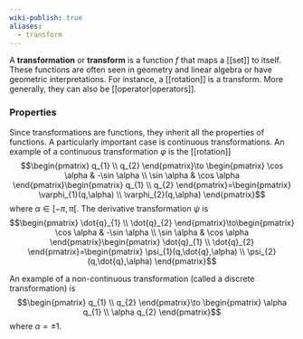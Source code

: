 ```yaml
---
wiki-publish: true
aliases:
  - transform
---
```

A **transformation** or **transform** is a function $f$ that maps a [[set]] to itself. These functions are often seen in geometry and linear algebra or have geometric interpretations. For instance, a [[rotation]] is a transform. More generally, they can also be [[operator|operators]].
### Properties
Since transformations are functions, they inherit all the properties of functions. A particularly important case is continuous transformations. An example of a continuous transformation $\varphi$ is the [[rotation]]
$$\begin{pmatrix}
q_{1} \\
q_{2}
\end{pmatrix}\to \begin{pmatrix}
\cos \alpha & -\sin \alpha \\
\sin \alpha & \cos \alpha
\end{pmatrix}\begin{pmatrix}
q_{1} \\
q_{2}
\end{pmatrix}=\begin{pmatrix}
\varphi_{1}(q,\alpha) \\
\varphi_{2}(q,\alpha)
\end{pmatrix}$$
where $\alpha \in[-\pi,\pi[$. The derivative transformation $\psi$ is
$$\begin{pmatrix}
\dot{q}_{1} \\
\dot{q}_{2}
\end{pmatrix}\to\begin{pmatrix}
\cos \alpha & -\sin \alpha \\
\sin \alpha & \cos \alpha
\end{pmatrix}\begin{pmatrix}
\dot{q}_{1} \\
\dot{q}_{2}
\end{pmatrix}=\begin{pmatrix}
\psi_{1}(q,\dot{q},\alpha) \\
\psi_{2}(q,\dot{q},\alpha)
\end{pmatrix}$$

An example of a non-continuous transformation (called a discrete transformation) is
$$\begin{pmatrix}
q_{1} \\
q_{2}
\end{pmatrix}\to \begin{pmatrix}
\alpha q_{1} \\
\alpha q_{2}
\end{pmatrix}$$
where $\alpha=\pm 1$.